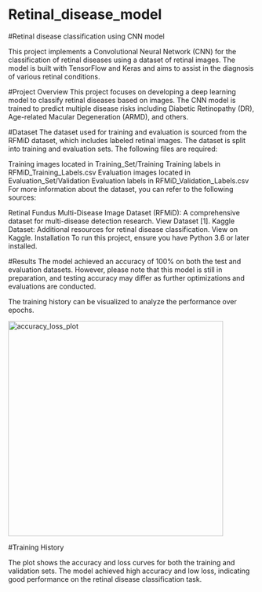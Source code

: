 # Retinal_disease_model
#Retinal disease classification using CNN model

This project implements a Convolutional Neural Network (CNN) for the classification of retinal diseases using a dataset of retinal images. The model is built with TensorFlow and Keras and aims to assist in the diagnosis of various retinal conditions.

#Project Overview
This project focuses on developing a deep learning model to classify retinal diseases based on images. The CNN model is trained to predict multiple disease risks including Diabetic Retinopathy (DR), Age-related Macular Degeneration (ARMD), and others.

#Dataset
The dataset used for training and evaluation is sourced from the RFMiD dataset, which includes labeled retinal images. The dataset is split into training and evaluation sets. The following files are required:

Training images located in Training_Set/Training
Training labels in RFMiD_Training_Labels.csv
Evaluation images located in Evaluation_Set/Validation
Evaluation labels in RFMiD_Validation_Labels.csv
For more information about the dataset, you can refer to the following sources:

Retinal Fundus Multi-Disease Image Dataset (RFMiD): A comprehensive dataset for multi-disease detection research. View Dataset [1].
Kaggle Dataset: Additional resources for retinal disease classification. View on Kaggle.
Installation
To run this project, ensure you have Python 3.6 or later installed.

#Results
The model achieved an accuracy of 100% on both the test and evaluation datasets. However, please note that this model is still in preparation, and testing accuracy may differ as further optimizations and evaluations are conducted.

The training history can be visualized to analyze the performance over epochs.


<img width="438" alt="accuracy_loss_plot" src="https://github.com/user-attachments/assets/beddc1a9-50e6-43e9-a62d-cd731bed4e7b">

#Training History

The plot shows the accuracy and loss curves for both the training and validation sets. The model achieved high accuracy and low loss, indicating good performance on the retinal disease classification task.
